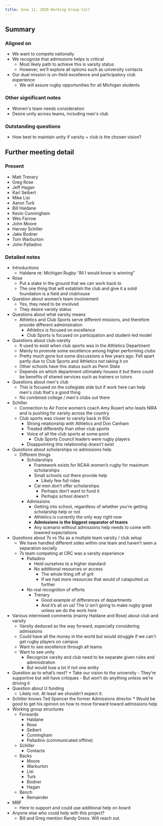 ```yaml
---
title: June 11, 2020 Working Group Call
---
```


## Summary
### Aligned on
* We want to compete nationally
* We recognize that admissions helps is critical
    * Most likely path to achieve this is varsity status
	* However, we’ll explore all options such as university contacts
* Our dual mission is on-field excellence and participatory club experience
    - We will assure rugby opportunities for all Michigan students

### Other significant notes
- Women's team needs consideration
- Desire unity across teams, including men's club

### Outstanding questions
- How best to maintain unity if varsity + club is the chosen vision?

## Further meeting detail
### Present
* Matt Trenary
* Greg Rose
* Jeff Hagan
* Karl Seibert
* Mike Lisi
* Aaron Turk
* Bill Haldane
* Kevin Cunningham
* Wes Farrow
* John Moore
* Harvey Schiller
* Jake Bodner
* Tom Warburton
* John Palladino

### Detailed notes
* Introductions
	* Haldane re: Michigan Rugby “All I would know is winning”
* Rose
	* Put a stake in the ground that we can work back to
	* The one thing that will establish the club and give it a solid foundation is a field and clubhouse
* Question about women’s team involvement
	* Yes, they need to be involved
    * They desire varsity status
* Questions about what varsity means
	* Athletics and Club Sports serve different missions, and therefore provide different administration
		* Athletics is focused on excellence
		* Club Sports is focused on participation and student-led model
* Questions about club-varsity
	* It used to exist when club sports was in the Athletics Department
    * Mainly to promote some excellence among higher performing clubs
    * Pretty much gone but some discussions a few years ago. Fell apart partly due to Club Sports and Athletics not taking it on
    * Other schools have this status such as Penn State
    * Depends on which department ultimately houses it but there could be benefits of shared services such as trainers or tutors
* Questions about men's club
    * This is focused on the collegiate side but if work here can help men's club that's a good thing
    * No combined college / men's clubs out there
* Schiller
	* Connection to Air Force women’s coach Amy Rusert who leads NIRA and is pushing for varsity across the country
	* Club sports was closer to varsity back in 60s
		* Strong relationship with Athletics and Don Canham
		* Treated differently than other club sports
		* Voice of all the club sports at some point
			* Club Sports Council leaders were rugby players
		* Disappointing this relationship doesn’t exist
* Questions about scholarships vs admissions help
	* Different things
		* Scholarships
			* Framework exists for NCAA women’s rugby for maximum scholarships
			* Small schools out there provide help
				* Likely few full rides
			* Cal men don’t offer scholarships
				* Perhaps don’t want to fund it
				* Perhaps school doesn’t
		* Admissions
			* Getting into school, regardless of whether you’re getting scholarship help or not
			* Athletics is currently the only way right now
	        * **Admissions is the biggest separator of teams**
	        * Any scenario without admissions help needs to come with lowered expectations
* Questions about 7s vs 15s as a multiple team varsity / club setup
	* We have handled different sides within one team and haven’t seen a separation socially
	* 7s team competing at CRC was a varsity experience
		* Palladino
			* Held ourselves to a higher standard
			* No additional resources or access
				* The whole thing off of grit
				* If we had more resources that would of catapulted us further
        * No real recognition of efforts
            * Trenary
	            * Good example of differences of departments
	            * And it’s all on us! The U isn’t going to make rugby great unless we do the work here
* Various intermixed comments (mainly Haldane and Rose) about club and varsity
    * Varsity deduced as the way forward, especially considering admissions
    * Could have all the money in the world but would struggle if we can't get rugby players on campus
    * Want to see excellence through all teams
    * Want to see unity
        * Recognize varsity and club need to be separate given rules and administration
        * But would lose a lot if not one entity
* Question as to what’s next?
		* Take our vision to the university
            - They’re supportive but will have critiques
            - But won’t do anything unless we’re driving it
* Question about U funding
	* Likely not. At least we shouldn’t expect it.
* Schiller knows Ted Spencer the former Admissions director
		* Would be good to get his opinion on how to move forward toward admissions help
* Working group structures
    * Forwards
	    * Haldane
	    * Rose
        * Seibert
        * Cunningham
        * Palladino (communicated offline)
	* Schiller
	    * Contacts
    * Backs
	    * Moore
	    * Warburton
	    * Lisi
	    * Turk
	    * Bodner
	    * Hagan
    * Bench
        * Remainder
* MRF
	* Here to support and could use additional help on board
* Anyone else who could help with this project?
	* Bill and Greg mention Randy Gress. Will reach out.
